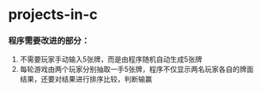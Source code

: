 # projects-in-c

### 程序需要改进的部分：

1. 不需要玩家手动输入5张牌，而是由程序随机自动生成5张牌
2. 每轮游戏由两个玩家分别抽取一手5张牌，程序不仅显示两名玩家各自的牌面结果，还要对结果进行排序比较，判断输赢
